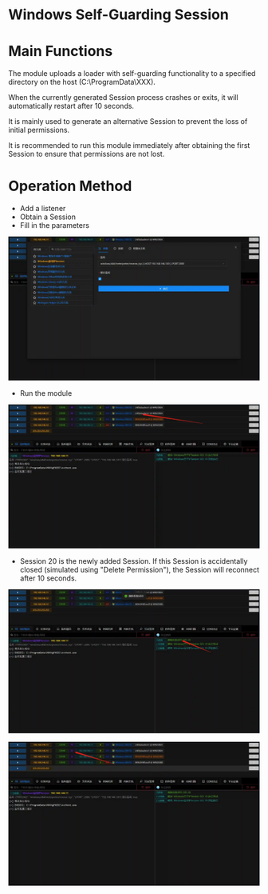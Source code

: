 # Windows Self-Guarding Session

# Main Functions
The module uploads a loader with self-guarding functionality to a specified directory on the host (C:\ProgramData\XXX).

When the currently generated Session process crashes or exits, it will automatically restart after 10 seconds.

It is mainly used to generate an alternative Session to prevent the loss of initial permissions.

It is recommended to run this module immediately after obtaining the first Session to ensure that permissions are not lost.

# Operation Method
- Add a listener
- Obtain a Session
- Fill in the parameters

![](img\Persistence_Guard_Windows\1.webp)

- Run the module

![](img\Persistence_Guard_Windows\2.webp)

- Session 20 is the newly added Session. If this Session is accidentally closed (simulated using "Delete Permission"), the Session will reconnect after 10 seconds.

![](img\Persistence_Guard_Windows\3.webp)

![](img\Persistence_Guard_Windows\4.webp)